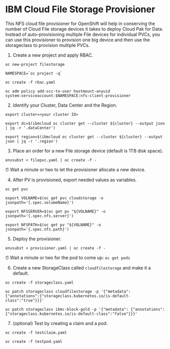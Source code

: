# IBM Cloud File Storage Provisioner

This NFS cloud file provisioner for OpenShift will help in conserving the number of Cloud File storage devices it takes to deploy Cloud Pak for Data. Instead of auto-provisioning multiple File devices for individual PVCs, you can use this provisioner to provision one big device and then use the storageclass to provision multiple PVCs.

1. Create a new project and apply RBAC.
```shell
oc new-project filestorage
```
```shell
NAMESPACE=`oc project -q`
```
```shell
oc create -f rbac.yaml
```
```shell
oc adm policy add-scc-to-user hostmount-anyuid system:serviceaccount:$NAMESPACE:nfs-client-provisioner
```

2. Identify your Cluster, Data Center and the Region.
```shell
export cluster=<your cluster ID>
```
```shell
export dc=$(ibmcloud oc cluster get --cluster ${cluster} --output json | jq -r '.dataCenter')
```
```shell
export region=$(ibmcloud oc cluster get --cluster ${cluster} --output json | jq -r '.region')
```

3. Place an order for a new File storage device (default is 1TB disk space).
```shell
envsubst < filepvc.yaml | oc create -f -
```

⏰ Wait a minute or two to let the provisioner allocate a new device.

4. After PV is provisioned, export needed values as variables.
```shell
oc get pvc
```
```shell
export VOLNAME=$(oc get pvc cloudstorage -o jsonpath='{.spec.volumeName}')
```
```shell
export NFSSERVER=$(oc get pv "${VOLNAME}" -o jsonpath='{.spec.nfs.server}')
```
```shell
export NFSPATH=$(oc get pv "${VOLNAME}" -o jsonpath='{.spec.nfs.path}')
```

5. Deploy the provisioner.
```shell
envsubst < provisioner.yaml | oc create -f -
```

⏰ Wait a minute or two for the pod to come up: `oc get pods`

6. Create a new StorageClass called `cloudfilestorage` and make it a default.
```shell
oc create -f storageclass.yaml
```
```shell
oc patch storageclass cloudfilestorage -p '{"metadata": {"annotations":{"storageclass.kubernetes.io/is-default-class":"true"}}}'
```
```shell
oc patch storageclass ibmc-block-gold -p '{"metadata": {"annotations":{"storageclass.kubernetes.io/is-default-class":"false"}}}'
```

7. (optional) Test by creating a claim and a pod.
```shell
oc create -f testclaim.yaml
```
```shell
oc create -f testpod.yaml
```





